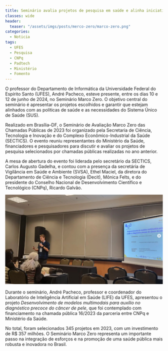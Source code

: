 ```yaml
---
title: Seminário avalia projetos de pesquisa em saúde e alinha iniciativas com políticas públicas
classes: wide
header:
  teaser: "/assets/imgs/posts/merco-zero/marco-zero.png"
categories:
  - Noticia
tags:
  - UFES  
  - Pesquisa
  - CNPq
  - Padtech  
  - Ministério
  - Fomento
---
```


O professor do Departamento de Informática da Universidade Federal do Espírito Santo (UFES), André Pacheco, esteve presente, entre os dias 10 e 12 de junho de 2024, no Seminário Marco Zero. O objetivo central do seminário é apresentar os projetos escolhidos e garantir que estejam alinhados com as políticas de saúde e as necessidades do Sistema Único de Saúde (SUS).

Realizado em Brasília–DF, o Seminário de Avaliação Marco Zero das Chamadas Públicas de 2023 foi organizado pela Secretaria de Ciência, Tecnologia e Inovação e do Complexo Econômico-Industrial da Saúde (SECTICS). O evento reuniu representantes do Ministério da Saúde, financiadores e pesquisadores para discutir e avaliar os projetos de pesquisa selecionados por chamadas públicas realizadas no ano anterior.

A mesa de abertura do evento foi liderada pelo secretário da SECTICS, Carlos Augusto Gadelha, e contou com a presença da secretária de Vigilância em Saúde e Ambiente (SVSA), Ethel Maciel, da diretora do Departamento de Ciência e Tecnologia (Decit), Mônica Felts, e do presidente do Conselho Nacional de Desenvolvimento Científico e Tecnológico (CNPq), Ricardo Galvão.

![apresnetacao](/assets/imgs/posts/merco-zero/marco-zero.png)

Durante o seminário, André Pacheco, professor e coordenador do Laboratório de Inteligência Artificial em Saúde (LIFE) da UFES, apresentou o projeto *Desenvolvimento de modelos multimodais para auxílio no diagnóstico precoce do câncer de pele*, que foi contemplado com financiamento na chamada pública 16/2023 da parceria entre CNPq e Ministério da Saúde.


No total, foram selecionados 345 projetos em 2023, com um investimento de R$ 357 milhões. O Seminário Marco Zero representa um importante passo na integração de esforços e na promoção de uma saúde pública mais robusta e inovadora no Brasil.





